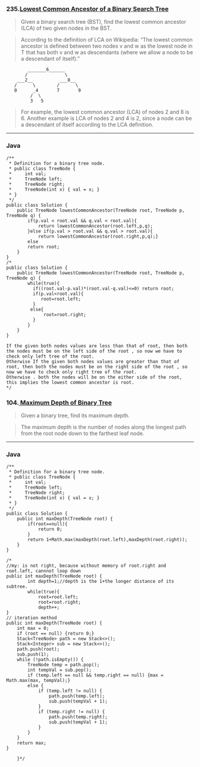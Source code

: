 ### 235.[Lowest Common Ancestor of a Binary Search Tree](https://leetcode.com/problems/lowest-common-ancestor-of-a-binary-search-tree/#/description)
>Given a binary search tree (BST), find the lowest common ancestor (LCA) of two given nodes in the BST.

>According to the definition of LCA on Wikipedia: “The lowest common ancestor is defined between two nodes v and w as the lowest node in T that has both v and w as descendants (where we allow a node to be a descendant of itself).”
```
        _______6______
       /              \
    ___2__          ___8__
   /      \        /      \
   0      _4       7       9
         /  \
         3   5
```
>For example, the lowest common ancestor (LCA) of nodes 2 and 8 is 6. Another example is LCA of nodes 2 and 4 is 2, since a node can be a descendant of itself according to the LCA definition.
----
### Java
```
/**
 * Definition for a binary tree node.
 * public class TreeNode {
 *     int val;
 *     TreeNode left;
 *     TreeNode right;
 *     TreeNode(int x) { val = x; }
 * }
 */
public class Solution {
    public TreeNode lowestCommonAncestor(TreeNode root, TreeNode p, TreeNode q) {
        if(p.val < root.val && q.val < root.val){
            return lowestCommonAncestor(root.left,p,q);
        }else if(p.val > root.val && q.val > root.val){
            return lowestCommonAncestor(root.right,p,q);}
        else
        return root;
    }
}
/*
public class Solution {
    public TreeNode lowestCommonAncestor(TreeNode root, TreeNode p, TreeNode q) {
        while(true){
          if((root.val-p.val)*(root.val-q.val)<=0) return root;
          if(p.val<root.val){
             root=root.left;
          }
         else{
              root=root.right;
          }
        }
    }
}

If the given both nodes values are less than that of root, then both the nodes must be on the left side of the root , so now we have to check only left tree of the root.
Otherwise If the given both nodes values are greater than that of root, then both the nodes must be on the right side of the root , so now we have to check only right tree of the root.
Otherwise . both the nodes will be on the either side of the root, this implies the lowest common ancestor is root.
*/
```
### 104.[ Maximum Depth of Binary Tree](https://leetcode.com/problems/maximum-depth-of-binary-tree/#/description)
>Given a binary tree, find its maximum depth.  

>The maximum depth is the number of nodes along the longest path from the root node down to the farthest leaf node.  
----
### Java
```
/**
 * Definition for a binary tree node.
 * public class TreeNode {
 *     int val;
 *     TreeNode left;
 *     TreeNode right;
 *     TreeNode(int x) { val = x; }
 * }
 */
public class Solution {
    public int maxDepth(TreeNode root) {
        if(root==null){
            return 0;
        }
        return 1+Math.max(maxDepth(root.left),maxDepth(root.right));
    }
}

/*  
//my: is not right, because without memory of root.right and root.left, cannnot loop down
public int maxDepth(TreeNode root) {
        int depth=1;//depth is the 1+the longer distance of its subtree.
        while(true){
            root=root.left;
            root=root.right;
            depth++;
}
// iteration method
public int maxDepth(TreeNode root) {
    int max = 0;
    if (root == null) {return 0;}
    Stack<TreeNode> path = new Stack<>();
    Stack<Integer> sub = new Stack<>();
    path.push(root);
    sub.push(1);
    while (!path.isEmpty()) {
        TreeNode temp = path.pop();
        int tempVal = sub.pop();
        if (temp.left == null && temp.right == null) {max = Math.max(max, tempVal);}
        else {
            if (temp.left != null) {
                path.push(temp.left);
                sub.push(tempVal + 1);
            }
            if (temp.right != null) {
                path.push(temp.right);
                sub.push(tempVal + 1);
            }
        }
    }
    return max;
}
        
    }*/
```
